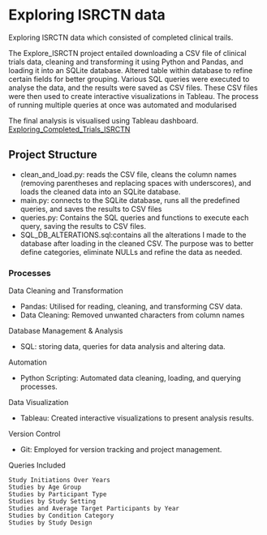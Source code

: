 # Exploring ISRCTN data 

Exploring ISRCTN data which consisted of completed clinical trails.


The Explore_ISRCTN project entailed downloading a CSV file of clinical trials data, cleaning and transforming it using Python and Pandas, and loading it into an SQLite database. 
Altered table within database to refine certain fields for better grouping. 
Various SQL queries were executed to analyse the data, and the results were saved as CSV files. 
These CSV files were then used to create interactive visualizations in Tableau. The process of running multiple queries at once was automated and modularised

The final analysis is visualised using Tableau dashboard.
[Exploring_Completed_Trials_ISRCTN](https://public.tableau.com/views/Exploring_Completed_Trials_ISRCTN/Dashboard1?:language=en-GB&publish=yes&:sid=&:display_count=n&:origin=viz_share_link)

## Project Structure
- clean_and_load.py: reads the CSV file, cleans the column names (removing parentheses and replacing spaces with underscores), and loads the cleaned data into an SQLite database.
- main.py: connects to the SQLite database, runs all the predefined queries, and saves the results to CSV files
- queries.py: Contains the SQL queries and functions to execute each query, saving the results to CSV files.
- SQL_DB_ALTERATIONS.sql:contains all the alterations I made to the database after loading in the cleaned CSV. The purpose was to better define categories, eliminate NULLs and refine the data as needed. 

### Processes
Data Cleaning and Transformation
 - Pandas: Utilised for reading, cleaning, and transforming CSV data.
 - Data Cleaning: Removed unwanted characters from column names

Database Management & Analysis
- SQL: storing data, queries for data analysis and altering data.
    
Automation
- Python Scripting: Automated data cleaning, loading, and querying processes.

Data Visualization
- Tableau: Created interactive visualizations to present analysis results.

Version Control
- Git: Employed for version tracking and project management.

 Queries Included

    Study Initiations Over Years
    Studies by Age Group
    Studies by Participant Type
    Studies by Study Setting
    Studies and Average Target Participants by Year
    Studies by Condition Category
    Studies by Study Design
